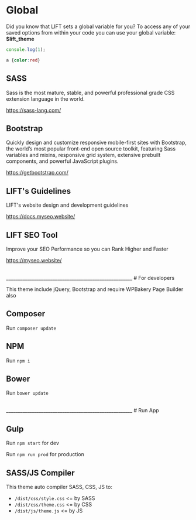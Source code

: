 # Global 

Did you know that LIFT sets a global variable for you? To access any of your saved options from within your code you can use your global variable: **$lift_theme**

```js
console.log(1);
```

```css
a {color:red}
```

## SASS 

Sass is the most mature, stable, and powerful professional grade CSS extension language in the world.

https://sass-lang.com/

## Bootstrap

Quickly design and customize responsive mobile-first sites with Bootstrap, the world’s most popular front-end open source toolkit, featuring Sass variables and mixins, responsive grid system, extensive prebuilt components, and powerful JavaScript plugins.

https://getbootstrap.com/

## LIFT's Guidelines 

LIFT's website design and development guidelines

https://docs.myseo.website/

## LIFT SEO Tool

Improve your SEO Performance so you can Rank Higher and Faster

https://myseo.website/

<br>
______________________________________________________
# For developers

This theme include jQuery, Bootstrap and require WPBakery Page Builder also

## Composer 

Run `composer update`

## NPM 

Run `npm i`

## Bower 

Run `bower update`

<br>
______________________________________________________
# Run App

## Gulp 

Run `npm start` for dev

Run `npm run prod` for production

## SASS/JS Compiler 

This theme auto compiler SASS, CSS, JS to:

- `/dist/css/style.css` <= by SASS
- `/dist/css/theme.css` <= by CSS
- `/dist/js/theme.js` <= by JS





